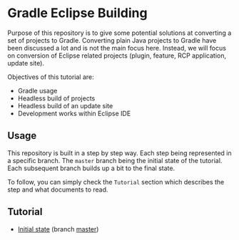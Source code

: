 # Gradle Eclipse Building

Purpose of this repository is to give some potential solutions at
converting a set of projects to Gradle. Converting plain Java projects
to Gradle have been discussed a lot and is not the main focus here. Instead,
we will focus on conversion of Eclipse related projects (plugin, feature,
RCP application, update site).

Objectives of this tutorial are:

 * Gradle usage
 * Headless build of projects
 * Headless build of an update site
 * Development works within Eclipse IDE

## Usage

This repository is built in a step by step way. Each step being represented in
a specific branch. The `master` branch being the initial state of the tutorial.
Each subsequent branch builds up a bit to the final state.

To follow, you can simply check the `Tutorial` section which describes the
step and what documents to read.

## Tutorial

 * [Initial state](../master/tutorial/initial_state.md) (branch [master](../../tree/master))
